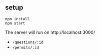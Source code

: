 setup
---

```
npm install
npm start
```

The server will run on http://localhost:3000/
* `/questions/:id`
* `/permits/:id`
